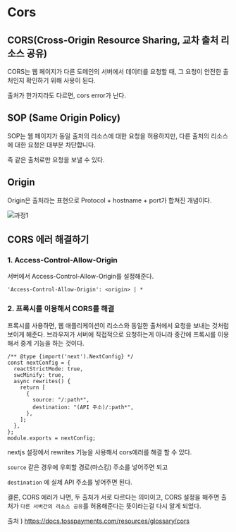 # Cors

## CORS(Cross-Origin Resource Sharing, 교차 출처 리소스 공유)

CORS는 웹 페이지가 다른 도메인의 서버에서 데이터를 요청할 때, 그 요청이 안전한 출처인지 확인하기 위해 사용이 된다.

출처가 한가지라도 다르면, cors error가 난다.

## SOP (Same Origin Policy)

SOP는 웹 페이지가 동일 출처의 리소스에 대한 요청을 허용하지만, 다른 출처의 리소스에 대한 요청은 대부분 차단합니다.

즉 같은 출처로만 요청을 보낼 수 있다.

## Origin

Origin은 출처라는 표현으로 Protocol + hostname + port가 합쳐진 개념이다.

![과정1](https://static.tosspayments.com/docs/glossary/cors-url.png)

## CORS 에러 해결하기

### 1. Access-Control-Allow-Origin

서버에서 Access-Control-Allow-Origin를 설정해준다.

`'Access-Control-Allow-Origin': <origin> | *`

### 2. 프록시를 이용해서 CORS를 해결

프록시를 사용하면, 웹 애플리케이션이 리소스와 동일한 출처에서 요청을 보내는 것처럼 보이게 해준다. 브라우저가 서버에 직접적으로 요청하는게 아니라 중간에 프록시를 이용해서 중계 기능을 하는 것이다.

```
/** @type {import('next').NextConfig} */
const nextConfig = {
  reactStrictMode: true,
  swcMinify: true,
  async rewrites() {
    return [
      {
        source: "/:path*",
        destination: "(API 주소)/:path*",
      },
    ];
  },
};
module.exports = nextConfig;
```

nextjs 설정에서 rewrites 기능을 사용해서 cors에러를 해결 할 수 있다.

`source` 같은 경우에 우회할 경로(마스킹) 주소를 넣어주면 되고

`destination` 에 실제 API 주소를 넣어주면 된다.

결론, CORS 에러가 나면, 두 출처가 서로 다르다는 의미이고,
CORS 설정을 해주면 출처가 `다른 서버간의 리소스 공유`를 허용해준다는 뜻이라는걸 다시 알게 되었다.

출처 ) https://docs.tosspayments.com/resources/glossary/cors
